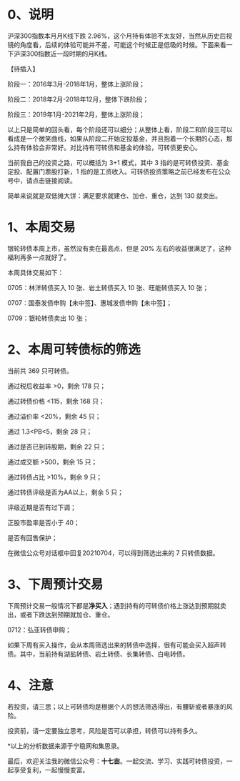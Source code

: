 # 0、说明

沪深300指数本月月K线下跌 2.96%，这个月持有体验不太友好，当然从历史后视镜的角度看，后续的体验可能并不差，可能这个时候正是低吸的时候。下面来看一下沪深300指数近一段时期的月K线。

【待插入】

阶段一：2016年3月-2018年1月，整体上涨阶段；

阶段二：2018年2月-2018年12月，整体下跌阶段；

阶段三：2019年1月-2021年2月，整体上涨阶段；

以上只是简单的回头看，每个阶段还可以细分；从整体上看，阶段二和阶段三可以看成是一个微笑曲线，如果从阶段二开始定投基金，并且抱着一个长期的心态，那么持有体验会非常好。对比持有可转债和基金的体验，可转债更安心。

当前我自己的投资之路，可以概括为 3+1 模式，其中 3 指的是可转债投资、基金定投、配置门票股打新，1 指的是工资收入。可转债投资策略之前已经发布在公众号中，请点击链接阅读。

简单来说就是双低摊大饼：满足要求就建仓、加仓、重仓，达到 130 就卖出。

# 1、本周交易

银轮转债本周上市，虽然没有卖在最高点，但是 20% 左右的收益很满足了，这种福利再多一点就好了。

本周具体交易如下：

0705：林洋转债买入 10 张、岩土转债买入 10 张、旺能转债买入 10 张；

0707：国泰发债申购【未中签】、惠城发债申购【未中签】；

0709：银轮转债卖出 10 张；

# 2、本周可转债标的筛选

当前共 369 只可转债。

通过税后收益率 >0，剩余 178 只；

通过转债价格 <115，剩余 168 只；

通过溢价率 <20%，剩余 45 只；

通过 1.3<PB<5，剩余 28 只；

通过是否已到转股期，剩余 22 只；

通过成交额 >500，剩余 15 只；

通过转债占比 >10%，剩余 9 只；

通过转债评级是否为AA以上，剩余 5 只；

评级近期是否有过下调；

正股市盈率是否小于 40；

是否有回售保护；

在微信公众号对话框中回复20210704，可以得到筛选出来的 7 只转债数据。

# 3、下周预计交易

下周预计交易一般情况下都是**净买入**；遇到持有的可转债价格上涨达到预期就卖出，或者下跌达到预期就加仓、重仓。

0712：弘亚转债申购；

如果下周有买入操作，会从本周筛选出来的转债中选择，很有可能会买入超声转债。其中，当前持有湖盐转债、岩土转债、长集转债、白电转债。

# 4、注意

若投资，请三思；以上可转债均是根据个人的想法筛选得出，有腰斩或者暴涨的风险。

投资前，请一定要独立思考，风险是否可以承担，转债可以持有多久。

*以上的分析数据来源于宁稳网和集思录。

最后，欢迎关注我的微信公众号：**十七亩**。一起交流、学习、实践可转债投资，一起享受复利，一起慢慢变富。